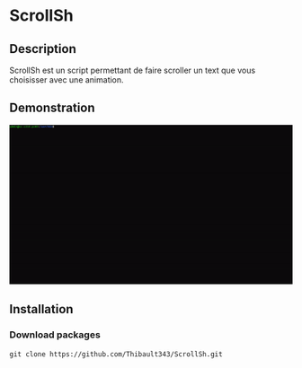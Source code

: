 # ScrollSh
## Description
ScrollSh est un script permettant de faire scroller un text que vous choisisser avec une animation.

## Demonstration
![Alt Text](READMEFile/test.gif)

## Installation
### Download packages
```git 
git clone https://github.com/Thibault343/ScrollSh.git
```
